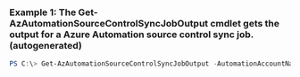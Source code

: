 ### Example 1: The Get-AzAutomationSourceControlSyncJobOutput cmdlet gets the output for a Azure Automation source control sync job. (autogenerated)
```powershell
PS C:\> Get-AzAutomationSourceControlSyncJobOutput -AutomationAccountName AutomationAccount01 -JobId 00000000-0000-0000-0000-000000000000 -ResourceGroupName MyResourceGroup -SourceControlName <String>
```

